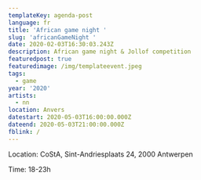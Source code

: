 ```yaml
---
templateKey: agenda-post
language: fr
title: 'African game night '
slug: 'africanGameNight '
date: 2020-02-03T16:30:03.243Z
description: African game night & Jollof competition
featuredpost: true
featuredimage: /img/templateevent.jpeg
tags:
  - game
year: '2020'
artists:
  - nn
location: Anvers
datestart: 2020-05-03T16:00:00.000Z
dateend: 2020-05-03T21:00:00.000Z
fblink: /
---
```



Location: CoStA, Sint-Andriesplaats 24, 2000 Antwerpen

Time: 18-23h
